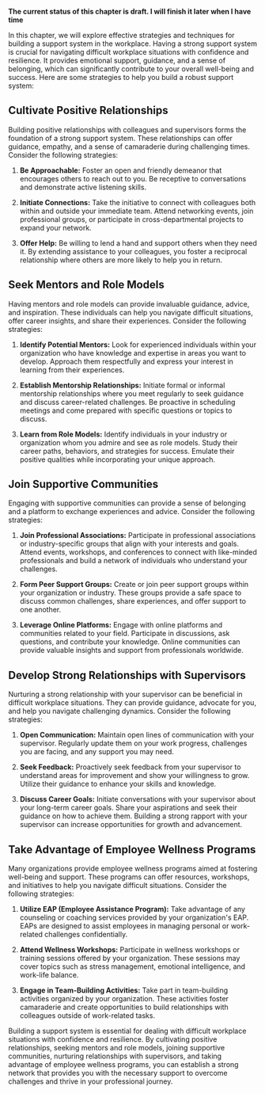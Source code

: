 **The current status of this chapter is draft. I will finish it later when I have time**

In this chapter, we will explore effective strategies and techniques for building a support system in the workplace. Having a strong support system is crucial for navigating difficult workplace situations with confidence and resilience. It provides emotional support, guidance, and a sense of belonging, which can significantly contribute to your overall well-being and success. Here are some strategies to help you build a robust support system:

Cultivate Positive Relationships
--------------------------------

Building positive relationships with colleagues and supervisors forms the foundation of a strong support system. These relationships can offer guidance, empathy, and a sense of camaraderie during challenging times. Consider the following strategies:

1. **Be Approachable:** Foster an open and friendly demeanor that encourages others to reach out to you. Be receptive to conversations and demonstrate active listening skills.

2. **Initiate Connections:** Take the initiative to connect with colleagues both within and outside your immediate team. Attend networking events, join professional groups, or participate in cross-departmental projects to expand your network.

3. **Offer Help:** Be willing to lend a hand and support others when they need it. By extending assistance to your colleagues, you foster a reciprocal relationship where others are more likely to help you in return.

Seek Mentors and Role Models
----------------------------

Having mentors and role models can provide invaluable guidance, advice, and inspiration. These individuals can help you navigate difficult situations, offer career insights, and share their experiences. Consider the following strategies:

1. **Identify Potential Mentors:** Look for experienced individuals within your organization who have knowledge and expertise in areas you want to develop. Approach them respectfully and express your interest in learning from their experiences.

2. **Establish Mentorship Relationships:** Initiate formal or informal mentorship relationships where you meet regularly to seek guidance and discuss career-related challenges. Be proactive in scheduling meetings and come prepared with specific questions or topics to discuss.

3. **Learn from Role Models:** Identify individuals in your industry or organization whom you admire and see as role models. Study their career paths, behaviors, and strategies for success. Emulate their positive qualities while incorporating your unique approach.

Join Supportive Communities
---------------------------

Engaging with supportive communities can provide a sense of belonging and a platform to exchange experiences and advice. Consider the following strategies:

1. **Join Professional Associations:** Participate in professional associations or industry-specific groups that align with your interests and goals. Attend events, workshops, and conferences to connect with like-minded professionals and build a network of individuals who understand your challenges.

2. **Form Peer Support Groups:** Create or join peer support groups within your organization or industry. These groups provide a safe space to discuss common challenges, share experiences, and offer support to one another.

3. **Leverage Online Platforms:** Engage with online platforms and communities related to your field. Participate in discussions, ask questions, and contribute your knowledge. Online communities can provide valuable insights and support from professionals worldwide.

Develop Strong Relationships with Supervisors
---------------------------------------------

Nurturing a strong relationship with your supervisor can be beneficial in difficult workplace situations. They can provide guidance, advocate for you, and help you navigate challenging dynamics. Consider the following strategies:

1. **Open Communication:** Maintain open lines of communication with your supervisor. Regularly update them on your work progress, challenges you are facing, and any support you may need.

2. **Seek Feedback:** Proactively seek feedback from your supervisor to understand areas for improvement and show your willingness to grow. Utilize their guidance to enhance your skills and knowledge.

3. **Discuss Career Goals:** Initiate conversations with your supervisor about your long-term career goals. Share your aspirations and seek their guidance on how to achieve them. Building a strong rapport with your supervisor can increase opportunities for growth and advancement.

Take Advantage of Employee Wellness Programs
--------------------------------------------

Many organizations provide employee wellness programs aimed at fostering well-being and support. These programs can offer resources, workshops, and initiatives to help you navigate difficult situations. Consider the following strategies:

1. **Utilize EAP (Employee Assistance Program):** Take advantage of any counseling or coaching services provided by your organization's EAP. EAPs are designed to assist employees in managing personal or work-related challenges confidentially.

2. **Attend Wellness Workshops:** Participate in wellness workshops or training sessions offered by your organization. These sessions may cover topics such as stress management, emotional intelligence, and work-life balance.

3. **Engage in Team-Building Activities:** Take part in team-building activities organized by your organization. These activities foster camaraderie and create opportunities to build relationships with colleagues outside of work-related tasks.

Building a support system is essential for dealing with difficult workplace situations with confidence and resilience. By cultivating positive relationships, seeking mentors and role models, joining supportive communities, nurturing relationships with supervisors, and taking advantage of employee wellness programs, you can establish a strong network that provides you with the necessary support to overcome challenges and thrive in your professional journey.
